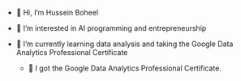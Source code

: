 - 👋 Hi, I’m Hussein Boheel
- 👀 I’m interested in AI programming and entrepreneurship
- 🌱 I’m currently learning data analysis and taking the Google Data Analytics Professional Certificate
  
  	- 👋 I got  the Google Data Analytics Professional Certificate.




